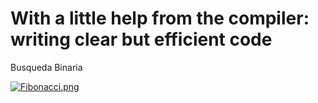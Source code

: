 # With a little help from the compiler: writing clear but efficient code

Busqueda Binaria

[![Fibonacci.png](https://i.postimg.cc/pXKzqPR4/Fibonacci.png)](https://postimg.cc/rKFDpXdN)
